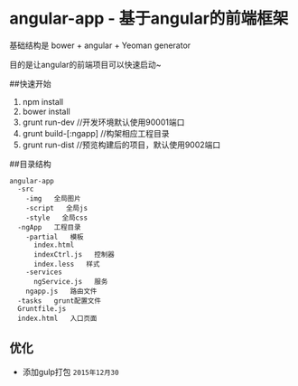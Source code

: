 # angular-app - 基于angular的前端框架

基础结构是 bower + angular + Yeoman generator

目的是让angular的前端项目可以快速启动~



##快速开始

1. npm install
2. bower install
3. grunt run-dev //开发环境默认使用90001端口
4. grunt build-[:ngapp] //构架相应工程目录
5. grunt run-dist //预览构建后的项目，默认使用9002端口

##目录结构

    angular-app
      -src
        -img   全局图片
        -script   全局js
        -style   全局css
      -ngApp   工程目录
        -partial   模板
          index.html
          indexCtrl.js   控制器
          index.less   样式
        -services
          ngService.js   服务
        ngapp.js   路由文件
      -tasks   grunt配置文件
      Gruntfile.js
      index.html   入口页面
      
## 优化
- 添加gulp打包 ```2015年12月30```